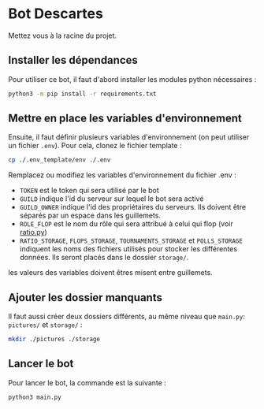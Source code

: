 # Bot Descartes

Mettez vous à la racine du projet.

## Installer les dépendances

Pour utiliser ce bot, il faut d'abord installer les modules python
nécessaires :

```sh
python3 -m pip install -r requirements.txt
```

## Mettre en place les variables d'environnement

Ensuite, il faut définir plusieurs variables d'environnement (on peut
utiliser un fichier `.env`).
Pour cela, clonez le fichier template :

```sh
cp ./.env_template/env ./.env
```

Remplacez ou modifiez les variables d'environnement du fichier .env :
- `TOKEN` est le token qui sera utilisé par le bot
- `GUILD` indique l'id du serveur sur lequel le bot sera activé
- `GUILD_OWNER` indique l'id des propriétaires du serveurs. Ils doivent
  être séparés par un espace dans les guillemets.
- `ROLE_FLOP` est le nom du rôle qui sera attribué à celui qui flop (voir
[ratio.py](cogs/ratio.py))
- `RATIO_STORAGE`, `FLOPS_STORAGE`, `TOURNAMENTS_STORAGE` et
`POLLS_STORAGE` indiquent les noms des fichiers utilisés pour stocker
les différentes données. Ils seront placés dans le dossier `storage/`.

les valeurs des variables doivent êtres misent entre guillemets.

## Ajouter les dossier manquants

Il faut aussi créer deux dossiers différents, au même niveau que
`main.py`: `pictures/` et `storage/` :

```sh
mkdir ./pictures ./storage
```

## Lancer le bot

Pour lancer le bot, la commande est la suivante :

```sh
python3 main.py
```